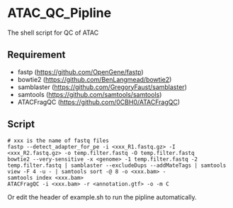 # ATAC_QC_Pipline
The shell script for QC of ATAC

## Requirement
* fastp (https://github.com/OpenGene/fastp)
* bowtie2 (https://github.com/BenLangmead/bowtie2)
* samblaster (https://github.com/GregoryFaust/samblaster)
* samtools (https://github.com/samtools/samtools)
* ATACFragQC (https://github.com/0CBH0/ATACFragQC)

## Script
~~~
# xxx is the name of fastq files
fastp --detect_adapter_for_pe -i <xxx_R1.fastq.gz> -I <xxx_R2.fastq.gz> -o temp.filter.fastq -O temp.filter.fastq
bowtie2 --very-sensitive -x <genome> -1 temp.filter.fastq -2 temp.filter.fastq | samblaster --excludeDups --addMateTags | samtools view -F 4 -u - | samtools sort -@ 8 -o <xxx.bam> -
samtools index <xxx.bam>
ATACFragQC -i <xxx.bam> -r <annotation.gtf> -o -m C
~~~
Or edit the header of example.sh to run the pipline automatically.
